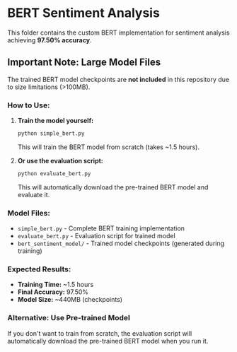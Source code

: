 # BERT Sentiment Analysis

This folder contains the custom BERT implementation for sentiment analysis achieving **97.50% accuracy**.

## Important Note: Large Model Files

The trained BERT model checkpoints are **not included** in this repository due to size limitations (>100MB). 

### How to Use:

1. **Train the model yourself:**
   ```bash
   python simple_bert.py
   ```
   This will train the BERT model from scratch (takes ~1.5 hours).

2. **Or use the evaluation script:**
   ```bash
   python evaluate_bert.py
   ```
   This will automatically download the pre-trained BERT model and evaluate it.

### Model Files:
- `simple_bert.py` - Complete BERT training implementation
- `evaluate_bert.py` - Evaluation script for trained model
- `bert_sentiment_model/` - Trained model checkpoints (generated during training)

### Expected Results:
- **Training Time:** ~1.5 hours
- **Final Accuracy:** 97.50%
- **Model Size:** ~440MB (checkpoints)

### Alternative: Use Pre-trained Model
If you don't want to train from scratch, the evaluation script will automatically download the pre-trained BERT model when you run it. 